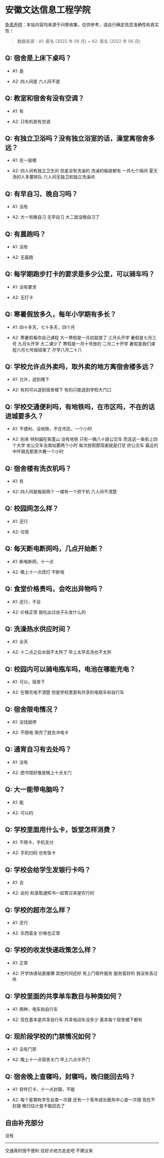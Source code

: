 # 安徽文达信息工程学院

[免责声明](https://colleges.chat/#_3)：本站内容均来源于问卷收集，仅供参考，请自行确定信息准确性和真实性！

> 数据来源：A1: 匿名 (2022 年 06 月) + A2: 匿名 (2022 年 06 月)

## Q: 宿舍是上床下桌吗？

- A1: 是

- A2: 四人间是 六人间不是

## Q: 教室和宿舍有没有空调？

- A1: 有

- A2: 只有机房有空调

## Q: 有独立卫浴吗？没有独立浴室的话，澡堂离宿舍多远？

- A1: 在一层楼

- A2: 四人间有独立卫生间 但是没有洗澡的 洗澡的每层都有 一共七个隔间 夏天洗的人多要排队 六人间无独卫和独立洗澡间

## Q: 有早自习、晚自习吗？

- A1: 没有

- A2: 大一有晚自习 无早自习 大二就没晚自习了

## Q: 有晨跑吗？

- A1: 没有

- A2: 无晨跑

## Q: 每学期跑步打卡的要求是多少公里，可以骑车吗？

- A1: 没有要求

- A2: 无打卡

## Q: 寒暑假放多久，每年小学期有多长？

- A1: 四十多天，七十多天，四个月

- A2: 寒暑假看你自己课程 大一寒假是一月初就放了 三月头开学 暑假是七月三号 九月头开学 大二课少了 寒假是一月十号放的 二月二十开学 暑假是我们课程六月七号就结束了 开学八月二十八

## Q: 学校允许点外卖吗，取外卖的地方离宿舍楼多远？

- A1: 允许，送到楼下

- A2: 有的可以送到宿舍楼下 有的只能送到学校大门口

## Q: 学校交通便利吗，有地铁吗，在市区吗，不在的话进城要多久？

- A1: 不便利，没地铁，不在市区，一个小时

- A2: 别来 特别偏在紫蓬山 没有地铁 只有一辆八十路公交车 而且这一条街上四个大学 坐公交车去南站要两个小时 每次放假那简直就是打仗 挤公交车 最近的中环城去那里大概一个小时

## Q: 宿舍楼有洗衣机吗？

- A1: 有

- A2: 四人间是每层两个 一楼有一个烘干机 六人间不清楚

## Q: 校园网怎么样？

- A1: 还行

- A2: 垃圾

## Q: 每天断电断网吗，几点开始断？

- A1: 断电断网，十一点

- A2: 晚上十一点熄灯 不断电

## Q: 食堂价格贵吗，会吃出异物吗？

- A1: 还行，不会

- A2: 价格正常 我吃出过虫子头发什么的

## Q: 洗澡热水供应时间？

- A1: 全天

- A2: 十二点之后水就不太热了 早上太早去洗也不太热

## Q: 校园内可以骑电瓶车吗，电池在哪能充电？

- A1: 可以，宿舍下

- A2: 在哪充电不清楚 但是学校里面有共享的电瓶车和自行车

## Q: 宿舍限电情况？

- A1: 没钱就停

- A2: 不限电 用完了就去冲电卡

## Q: 通宵自习有去处吗？

- A1: 没有

- A2: 图书馆好像是晚上十点关门

## Q: 大一能带电脑吗？

- A1: 能

- A2: 可以的

## Q: 学校里面用什么卡，饭堂怎样消费？

- A1: 不用卡，手机支付

- A2: 手机扫码 也有饭卡

## Q: 学校会给学生发银行卡吗？

- A1: 会

- A2: 会的 和录取通知书一起寄过来是农行的

## Q: 学校的超市怎么样？

- A1: 还行

- A2: 东西蛮全 价格也正常

## Q: 学校的收发快递政策怎么样？

- A1: 正常

- A2: 开学快递站直接爆 其他时间还好 有上门取件服务 服务蛮好的 我没有丢过件

## Q: 学校里面的共享单车数目与种类如何？

- A1: 两种，电车和自行车

- A2: 现在基本是共享自行车 共享电动车没多少 基本每个宿舍楼下都有

## Q: 现阶段学校的门禁情况如何？

- A1: 没有门禁

- A2: 晚上十一点宿舍关门 早上六点半开门

## Q: 宿舍晚上查寝吗，封寝吗，晚归能回去吗？

- A1: 软件打卡，十一点封寝，不能

- A2: 每个星期有学生会查一次寝 还有一个青年成长服务中心查一次寝 现在不封寝 晚归估计是不能回去了

## 自由补充部分

没有

***

交通真的很不便利 往好点地方走走吧 不建议来